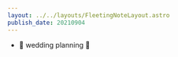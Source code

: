 ```yaml
---
layout: ../../layouts/FleetingNoteLayout.astro
publish_date: 20210904
---
```


- 🤍 wedding planning 🤍
